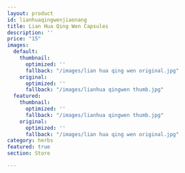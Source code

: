 ```yaml
---
layout: product
id: lianhuaqingwenjiaonang
title: Lian Hua Qing Wen Capsules
description: ''
price: "15"
images:
  default:
    thumbnail:
      optimized: ''
      fallback: "/images/lian hua qing wen original.jpg"
    original:
      optimized: ''
      fallback: "/images/lianhua qingwen thumb.jpg"
  featured:
    thumbnail:
      optimized: ''
      fallback: "/images/lianhua qingwen thumb.jpg"
    original:
      optimized: ''
      fallback: "/images/lian hua qing wen original.jpg"
category: herbs
featured: true
section: Store

---
```

